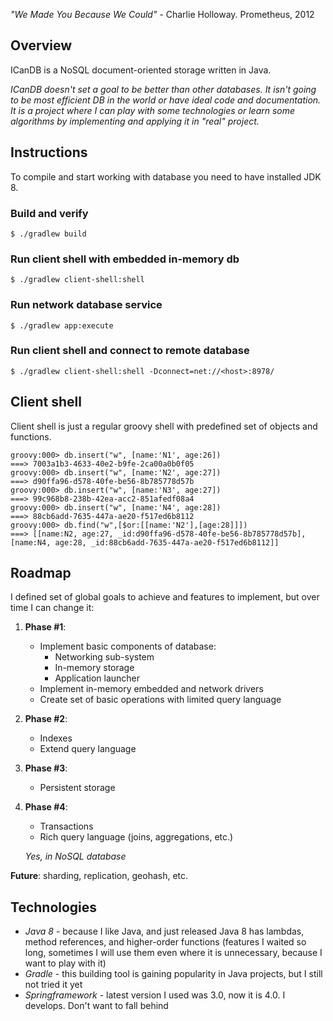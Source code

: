 _"We Made You Because We Could"_ - Charlie Holloway. Prometheus, 2012

## Overview

ICanDB is a NoSQL document-oriented storage written in Java.

_ICanDB doesn't set a goal to be better than other databases. It isn't going to be most efficient DB in the world or have ideal code and documentation. It is a project where I can play with some technologies or learn some algorithms by implementing and applying it in "real" project._

## Instructions

To compile and start working with database you need to have installed JDK 8.

### Build and verify

    $ ./gradlew build
    
### Run client shell with embedded in-memory db

    $ ./gradlew client-shell:shell
    
### Run network database service

    $ ./gradlew app:execute
    
### Run client shell and connect to remote database

    $ ./gradlew client-shell:shell -Dconnect=net://<host>:8978/
    
## Client shell

Client shell is just a regular groovy shell with predefined set of objects and functions.

    groovy:000> db.insert("w", [name:'N1', age:26])
    ===> 7003a1b3-4633-40e2-b9fe-2ca00a0b0f05
    groovy:000> db.insert("w", [name:'N2', age:27])
    ===> d90ffa96-d578-40fe-be56-8b785778d57b
    groovy:000> db.insert("w", [name:'N3', age:27])
    ===> 99c968b8-238b-42ea-acc2-851afedf08a4
    groovy:000> db.insert("w", [name:'N4', age:28])
    ===> 88cb6add-7635-447a-ae20-f517ed6b8112
    groovy:000> db.find("w",[$or:[[name:'N2'],[age:28]]])
    ===> [[name:N2, age:27, _id:d90ffa96-d578-40fe-be56-8b785778d57b], [name:N4, age:28, _id:88cb6add-7635-447a-ae20-f517ed6b8112]]

## Roadmap

I defined set of global goals to achieve and features to implement, but over time I can change it:

1. **Phase #1**:
    * Implement basic components of database:
         * Networking sub-system
         * In-memory storage
         * Application launcher
    * Implement in-memory embedded and network drivers
    * Create set of basic operations with limited query language
2. **Phase #2**:
    * Indexes
    * Extend query language
3. **Phase #3**:
    * Persistent storage
4. **Phase #4**:
    * Transactions
    * Rich query language (joins, aggregations, etc.)

    _Yes, in NoSQL database_

**Future**: sharding, replication, geohash, etc.

## Technologies

* _Java 8_ - because I like Java, and just released Java 8 has lambdas, method references, and higher-order functions (features I waited so long, sometimes I will use them even where it is unnecessary, because I want to play with it)
* _Gradle_ - this building tool is gaining popularity in Java projects, but I still not tried it yet
* _Springframework_ - latest version I used was 3.0, now it is 4.0. I develops. Don't want to fall behind
